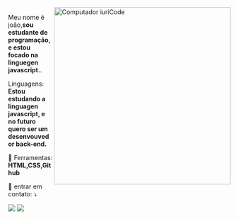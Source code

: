 <img src="https://raw.githubusercontent.com/MicaelliMedeiros/micaellimedeiros/master/image/computer-illustration.png" min-width="400px" max-width="400px" width="400px" align="right" alt="Computador iuriCode">

<p align="left"> 
 Meu nome é joão,<strong>sou estudante de programação, e estou focado na linguegen javascript.</strong>.<br>
</p>

<p align="left">
   Linguagens: <strong>Estou estudando a linguagen javascript, e no futuro quero ser um desenvouvedor back-end.</strong>
</p>

<p align="left">
  💼 Ferramentas: <strong>HTML,CSS,Github</strong>
</p>

<p align="left">
  💌 entrar em contato: ⤵️
</p>

<p align="left">
  <a href="ajoaoantonio417@gmail.com" alt="Gmail">
  <img src="https://img.shields.io/badge/-Gmail-FF0000?style=flat-square&labelColor=FF0000&logo=gmail&logoColor=white&link=LINK-DO-SEU-EMAIL" /></a>

  <a href="https://www.linkedin.com/in/jo%C3%A3o-ant%C3%B4nio-73670622b/" alt="Linkedin">
  <img src="https://img.shields.io/badge/-Linkedin-0e76a8?style=flat-square&logo=Linkedin&logoColor=white&link=LINK-DO-SEU-LINKEDIN" /></a>

